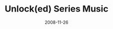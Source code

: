---
layout: music 
title: "Unlock(ed) Series Music"
date: 2008-11-26 
description: "Series music for Unlock(ed)."
audio: "http://s3.amazonaws.com/crossroads-media/music/audio/Unlocked-series.mp3"
audio-duration: "10:03"
tag: 
 - unlcoked
 - series-music
src: "http://s3.amazonaws.com/crossroads-media/images/DefaultVideoImage.jpg"
---